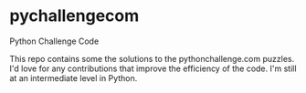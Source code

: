 pychallengecom
==============

Python Challenge Code

This repo contains some the solutions to the pythonchallenge.com puzzles. I'd love for any contributions that improve the efficiency of the code. I'm still at an intermediate level in Python.